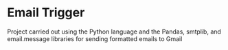# Email Trigger
Project carried out using the Python language and the Pandas, smtplib, and email.message libraries for sending formatted emails to Gmail
